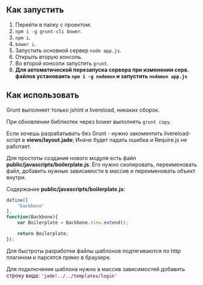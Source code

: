 ## Как запустить

1. Перейти в папку с проектом.
2. `npm i -g grunt-cli bower`.
2. `npm i`.
3. `bower i`.
4. Запустить основной сервер `node app.js`.
5. Открыть вторую консоль.
6. Во второй консоли запустить `grunt`.
7. **Для автоматической перезапуска сервера при изменении серв. файлов установаить `npm i -g nodemon` и запустить `nodemon app.js`**

## Как использовать

Grunt выполняет только jshint и livereload, никаких сборок.

При обновлении библиотек через bower выполнять `grunt copy`.

Если хочешь разрабатывать без Grunt - нужно закоментить livereload-script в **views/layout.jade**; Иначе будет падать ошибка и Require.js не работает.

Для простоты создания нового модуля есть файл **public/javascripts/boilerplate.js**. Его нужно скопировать, переименовать файл, добавить нужные зависимости в массив и переименовать объект внутри.

Содержание **public/javascripts/boilerplate.js**:

```javascript
define([
    'backbone'
],
function(Backbone){
    var Boilerplate = Backbone.View.extend();

    return Boilerplate;
});
```

Для быстроты разработки файлы шаблонов подтягиваются по http плагином и парсятся прямо в браузере.

Для подключения шаблона нужно в массив зависимостей добавить строку вида: `'jade!../../templates/login'`
